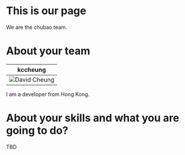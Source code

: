 This is our page
================

We are the chubao team.


About your team
===========================

| kccheung |
|--- |
| ![David Cheung](https://avatars2.githubusercontent.com/u/1140487?v=3&s=96) |

I am a developer from Hong Kong.


About your skills and what you are going to do?
=======
TBD
